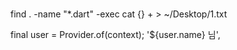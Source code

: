 ###


find . -name "*.dart" -exec cat {} + > ~/Desktop/1.txt


final user = Provider.of<UserModel>(context);
'${user.name} 님',
